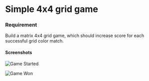 # Simple 4x4 grid game

### Requirement

Build a matrix 4x4 grid game, which should increase score for each successful grid color match.

#### Screenshots

![Game Started](https://github.com/ajai-sandy/gridGame/blob/master/screenshots/start.png)

![Game Won](https://github.com/ajai-sandy/gridGame/blob/master/screenshots/win.png)
